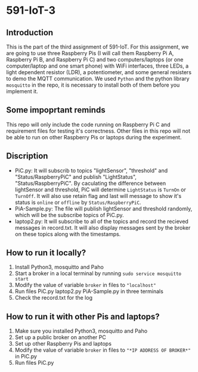 # 591-IoT-3

## Introduction
This is the part of the third assignment of 591-IoT. For this assignment, we are going to use three Raspberry Pis (I will call them Raspberry Pi A, Raspberry Pi B, and Raspberry Pi C) and two computers/laptops (or one computer/laptop and one smart phone) with WiFi interfaces, three LEDs, a light dependent resistor (LDR), a potentiometer, and some general resisters to demo the MQTT communication. We used `Python` and the python library `mosquitto` in the repo, it is necessary to install both of them before you implement it. 

## Some impoprtant reminds
This repo will only include the code running on Raspberry Pi C and requirement files for testing it's correctness. Other files in this repo will not be able to run on other Raspberry Pis or laptops during the experiment.

## Discription
* PiC.py: It will subscrib to topics "lightSensor", "threshold" and "Status/RaspberryPiC" and publish "LightStatus", "Status/RaspberryPiC". By caculating the difference between lightSensor and threshold, PiC will determine `LightStatus` is `TurnOn` or `TurnOff`. It will also use retain flag and last will message to show it's status is `online` or `offline` by `Status/RaspberryPiC`.
* PiA-Sample.py: The file will publish lightSensor and threshold randomly, which will be the subscribe topics of PiC.py.
* laptop2.py: It will subscribe to all of the topics and record the recieved messages in record.txt. It will also display messages sent by the broker on these topics along with the timestamps.

## How to run it locally?
1. Install Python3, mosquitto and Paho
2. Start a broker in a local terminal by running `sudo service mosquitto start`
3. Modify the value of variable `broker` in files to `"localhost"`
4. Run files PiC.py laptop2.py PiA-Sample.py in three terminals
5. Check the record.txt for the log

## How to run it with other Pis and laptops?
1. Make sure you installed Python3, mosquitto and Paho
2. Set up a public broker on another PC
3. Set up other Raspberry Pis and laptops
4. Modify the value of variable `broker` in files to `"*IP ADDRESS OF BROKER*"` in PiC.py
5. Run files PiC.py

